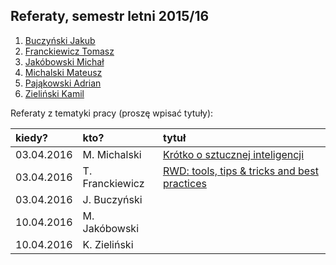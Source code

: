 ## Referaty, semestr letni 2015/16

1. [Buczyński Jakub](https://github.com/jbuczynski/magisterka)
1. [Franckiewicz Tomasz](https://github.com/tfranckiewicz/mgr)
1. [Jakóbowski Michał](https://github.com/micool91/praca-mag)
1. [Michalski Mateusz](https://github.com/matismatis93/SemMgr)
1. [Pająkowski Adrian](https://github.com/apajakowski/magisterka)
1. [Zieliński Kamil](https://github.com/laikkk/praca-magisterska)

Referaty z tematyki pracy (proszę wpisać tytuły):

| kiedy?     | kto?            | tytuł |
| :--------- | :-------------- | :---- |
| 03.04.2016 | M. Michalski    |  [Krótko o sztucznej inteligencji](http://slides.com/mateuszmichalski/deck-1/fullscreen#/)     |
| 03.04.2016 | T. Franckiewicz |[RWD: tools, tips & tricks and best practices](https://prezi.com/cr11l8usmabw/rwd/) |
| 03.04.2016 | J. Buczyński    |       |
| 10.04.2016 | M. Jakóbowski   |       |
| 10.04.2016 | K. Zieliński    |       |
